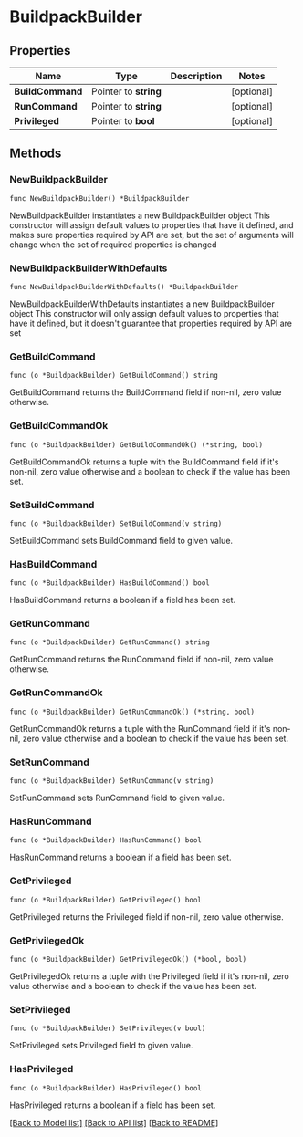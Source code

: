 # BuildpackBuilder

## Properties

Name | Type | Description | Notes
------------ | ------------- | ------------- | -------------
**BuildCommand** | Pointer to **string** |  | [optional] 
**RunCommand** | Pointer to **string** |  | [optional] 
**Privileged** | Pointer to **bool** |  | [optional] 

## Methods

### NewBuildpackBuilder

`func NewBuildpackBuilder() *BuildpackBuilder`

NewBuildpackBuilder instantiates a new BuildpackBuilder object
This constructor will assign default values to properties that have it defined,
and makes sure properties required by API are set, but the set of arguments
will change when the set of required properties is changed

### NewBuildpackBuilderWithDefaults

`func NewBuildpackBuilderWithDefaults() *BuildpackBuilder`

NewBuildpackBuilderWithDefaults instantiates a new BuildpackBuilder object
This constructor will only assign default values to properties that have it defined,
but it doesn't guarantee that properties required by API are set

### GetBuildCommand

`func (o *BuildpackBuilder) GetBuildCommand() string`

GetBuildCommand returns the BuildCommand field if non-nil, zero value otherwise.

### GetBuildCommandOk

`func (o *BuildpackBuilder) GetBuildCommandOk() (*string, bool)`

GetBuildCommandOk returns a tuple with the BuildCommand field if it's non-nil, zero value otherwise
and a boolean to check if the value has been set.

### SetBuildCommand

`func (o *BuildpackBuilder) SetBuildCommand(v string)`

SetBuildCommand sets BuildCommand field to given value.

### HasBuildCommand

`func (o *BuildpackBuilder) HasBuildCommand() bool`

HasBuildCommand returns a boolean if a field has been set.

### GetRunCommand

`func (o *BuildpackBuilder) GetRunCommand() string`

GetRunCommand returns the RunCommand field if non-nil, zero value otherwise.

### GetRunCommandOk

`func (o *BuildpackBuilder) GetRunCommandOk() (*string, bool)`

GetRunCommandOk returns a tuple with the RunCommand field if it's non-nil, zero value otherwise
and a boolean to check if the value has been set.

### SetRunCommand

`func (o *BuildpackBuilder) SetRunCommand(v string)`

SetRunCommand sets RunCommand field to given value.

### HasRunCommand

`func (o *BuildpackBuilder) HasRunCommand() bool`

HasRunCommand returns a boolean if a field has been set.

### GetPrivileged

`func (o *BuildpackBuilder) GetPrivileged() bool`

GetPrivileged returns the Privileged field if non-nil, zero value otherwise.

### GetPrivilegedOk

`func (o *BuildpackBuilder) GetPrivilegedOk() (*bool, bool)`

GetPrivilegedOk returns a tuple with the Privileged field if it's non-nil, zero value otherwise
and a boolean to check if the value has been set.

### SetPrivileged

`func (o *BuildpackBuilder) SetPrivileged(v bool)`

SetPrivileged sets Privileged field to given value.

### HasPrivileged

`func (o *BuildpackBuilder) HasPrivileged() bool`

HasPrivileged returns a boolean if a field has been set.


[[Back to Model list]](../README.md#documentation-for-models) [[Back to API list]](../README.md#documentation-for-api-endpoints) [[Back to README]](../README.md)


